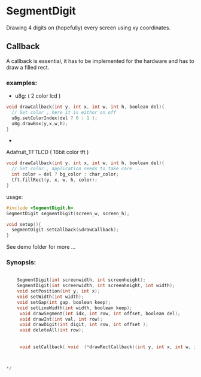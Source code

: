 # SegmentDigit

Drawing 4 digits on (hopefully) every screen using xy coordinates. 

## Callback
A callback is essential, it has to be implemented for the hardware and has to draw a filled rect. 

### examples:
- u8g:  ( 2 color lcd )
```c++
void drawCallback(int y, int x, int w, int h, boolean del){
  // Set color , here it is eithor on off 
  u8g.setColorIndex(del ? 0 : 1 );
  u8g.drawBox(y,x,w,h);
}
```
- 
Adafruit_TFTLCD ( 16bit color tft )
```c++
void drawCallback(int y, int x, int w, int h, boolean del){
  // Set color , application needs to take care ... 
  int color = del ? bg_color : char_color;
  tft.fillRect(y, x, w, h, color);
}
```

usage:
```c++
#include <SegmentDigit.h>
SegmentDigit segmentDigit(screen_w, screen_h);

void setup(){  
  segmentDigit.setCallback(&drawCallback);
}
```
See demo folder for more ...


### Synopsis:

```c++

    SegmentDigit(int screenwidth, int screenheight);
    SegmentDigit(int screenwidth, int screenheight, int width);
    void setPosition(int y, int x);
    void setWidth(int width);
    void setGap(int gap, boolean keep);
    void setLineWidth(int width, boolean keep);
     void drawSegment(int idx, int row, int offset, boolean del);
     void drawInt(int val, int row);
     void drawDigit(int digit, int row, int offset );
     void deleteAll(int row);
     
     
     void setCallback( void  (*drawRectCallback)(int y, int x, int w, int h, boolean del));



*/
```
